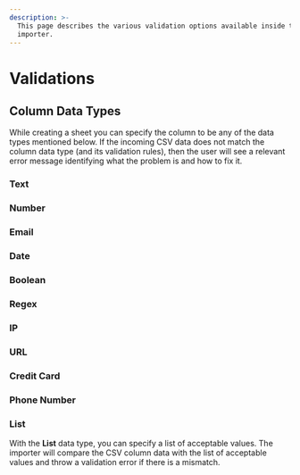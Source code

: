 ```yaml
---
description: >-
  This page describes the various validation options available inside the
  importer.
---
```


# Validations

## Column Data Types

While creating a sheet you can specify the column to be any of the data types mentioned below. If the incoming CSV data does not match the column data type (and its validation rules), then the user will see a relevant error message identifying what the problem is and how to fix it.  

### Text

### Number

### Email

### Date

### Boolean

### Regex

### IP

### URL

### Credit Card

### Phone Number

### List

With the **List** data type, you can specify a list of acceptable values. The importer will compare the CSV column data with the list of acceptable values and throw a validation error if there is a mismatch.

